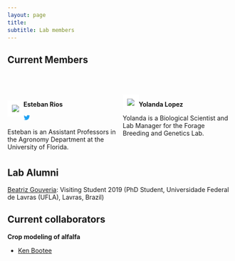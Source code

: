 ```yaml
---
layout: page
title:  
subtitle: Lab members
---
```


<style>

  .col2 {

    columns: 2 200px;         /* number of columns and width in pixels*/

    -webkit-column: 2 200px; /* chrome, safari */

    -moz-columns: 2 200px;    /* firefox */

  }

  .col3 {

    columns: 3 100px;

    -webkit-columns: 3 100px;

    -moz-columns: 3 100px;

  }

</style>



## Current Members

<!-- break -->

<p><br> <!-- break --></p>

<div class="col2">

<!-- break -->

<br>

<!-- break -->


<div style="float: left">  

<img src="member_images/esteban.jpeg" style="border:10px solid white" width="100px;"></a>

</div> 

**Esteban Rios** 

<a href="https://twitter.com/https://twitter.com/ForageBreeding"><img src="img/Twitter_logo_blue.png" style="width: 15px;"></a>

Esteban is an Assistant Professors in the Agronomy Department at the University of Florida.

<!-- break -->

<br>

<!-- break -->



<div style="float: left">
<img src="members/yolanda.jpeg" style="border:10px solid white" width="100px"></a>
</div>

**Yolanda Lopez** 

Yolanda is a Biological Scientist and Lab Manager for the Forage Breeding and Genetics Lab.

<!-- break -->
<br>
<!-- break -->

</div>

## Lab Alumni

[Beatriz Gouveria](https://www.researchgate.net/profile/Beatriz_Gouveia3): Visiting Student 2019 (PhD Student, Universidade Federal de Lavras (UFLA), Lavras, Brazil)


## Current collaborators

**Crop modeling of alfalfa**

* [Ken Bootee](http://ufrfprofessors.feed.research.ufl.edu/ufrf_professors/boote-kenneth-j/)
